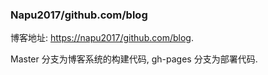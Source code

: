 ### Napu2017/github.com/blog

博客地址: <https://napu2017/github.com/blog>.

Master 分支为博客系统的构建代码, gh-pages 分支为部署代码.
